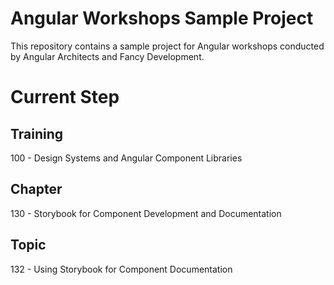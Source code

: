 # Angular Workshops Sample Project

This repository contains a sample project for Angular workshops conducted by Angular Architects and Fancy Development.

# Current Step

## Training
100 - Design Systems and Angular Component Libraries

## Chapter
130 - Storybook for Component Development and Documentation

## Topic
132 - Using Storybook for Component Documentation
